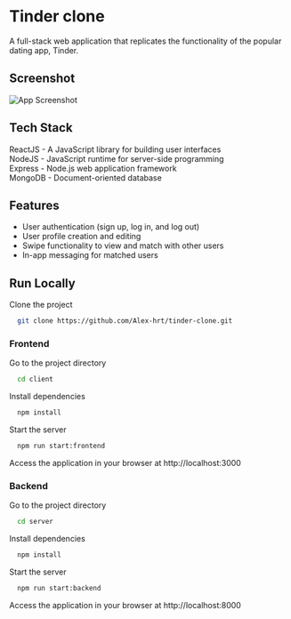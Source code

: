 # Tinder clone

A full-stack web application that replicates the functionality of the popular dating app, Tinder.

## Screenshot

![App Screenshot](https://s3.eu-west-1.amazonaws.com/github.photos/TinderClone.png)

## Tech Stack

ReactJS - A JavaScript library for building user interfaces  
NodeJS - JavaScript runtime for server-side programming  
Express - Node.js web application framework  
MongoDB - Document-oriented database

## Features

-   User authentication (sign up, log in, and log out)
-   User profile creation and editing
-   Swipe functionality to view and match with other users
-   In-app messaging for matched users

## Run Locally

Clone the project

```bash
  git clone https://github.com/Alex-hrt/tinder-clone.git
```

### Frontend

Go to the project directory

```bash
  cd client
```

Install dependencies

```bash
  npm install
```

Start the server

```bash
  npm run start:frontend
```

Access the application in your browser at http://localhost:3000

### Backend

Go to the project directory

```bash
  cd server
```

Install dependencies

```bash
  npm install
```

Start the server

```bash
  npm run start:backend
```

Access the application in your browser at http://localhost:8000
